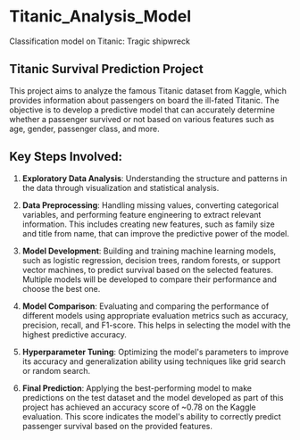 # Titanic_Analysis_Model

Classification model on Titanic: Tragic shipwreck

## Titanic Survival Prediction Project

This project aims to analyze the famous Titanic dataset from Kaggle, which provides information about passengers on board the ill-fated Titanic. The objective is to develop a predictive model that can accurately determine whether a passenger survived or not based on various features such as age, gender, passenger class, and more.

## Key Steps Involved:

1. **Exploratory Data Analysis**: Understanding the structure and patterns in the data through visualization and statistical analysis.

2. **Data Preprocessing**: Handling missing values, converting categorical variables, and performing feature engineering to extract relevant information. This includes creating new features, such as family size and title from name, that can improve the predictive power of the model.

3. **Model Development**: Building and training machine learning models, such as logistic regression, decision trees, random forests, or support vector machines, to predict survival based on the selected features. Multiple models will be developed to compare their performance and choose the best one.

4. **Model Comparison**: Evaluating and comparing the performance of different models using appropriate evaluation metrics such as accuracy, precision, recall, and F1-score. This helps in selecting the model with the highest predictive accuracy.

5. **Hyperparameter Tuning**: Optimizing the model's parameters to improve its accuracy and generalization ability using techniques like grid search or random search.

6. **Final Prediction**: Applying the best-performing model to make predictions on the test dataset and the model developed as part of this project has achieved an accuracy score of ~0.78 on the Kaggle evaluation. This score indicates the model's ability to correctly predict passenger survival based on the provided features.
